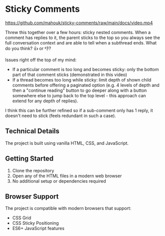 # Sticky Comments

<https://github.com/mahouk/sticky-comments/raw/main/docs/video.mp4>

Threw this together over a few hours: sticky nested comments. When a comment has replies to it, the parent sticks to the top so you always see the full conversation context and are able to tell when a subthread ends. What do you think? 👍 or 👎?

Issues right off the top of my mind:

* If a particular comment is too long and becomes sticky: only the bottom part of that comment sticks (demonstrated in this video)
* If a thread becomes too long while sticky: limit depth of shown child comments before offering a paginated option (e.g. 4 levels of depth and then a "continue reading" button to go deeper along with a button somewhere else to jump back to the top level - this approach can extend for any depth of replies).

I think this can be further refined so if a sub-comment only has 1 reply, it doesn't need to stick (feels redundant in such a case).

## Technical Details

The project is built using vanilla HTML, CSS, and JavaScript.

## Getting Started

1. Clone the repository
2. Open any of the HTML files in a modern web browser
3. No additional setup or dependencies required

## Browser Support

The project is compatible with modern browsers that support:

* CSS Grid
* CSS Sticky Positioning
* ES6+ JavaScript features
